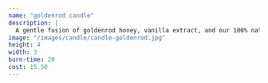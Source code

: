 ```yaml
---
name: "goldenrod candle"
description: |
  A gentle fusion of goldenrod honey, vanilla extract, and our 100% natural beeswax is guaranteed to soothe, and add warmth to any room.
image: "/images/candle/candle-goldenrod.jpg"
height: 4
width: 3
burn-time: 20
cost: 15.50
---
```

